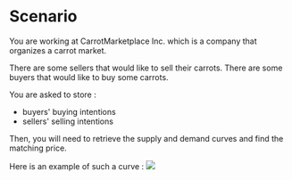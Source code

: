 # Scenario

You are working at CarrotMarketplace Inc. which is a company that organizes a carrot market.

There are some sellers that would like to sell their carrots.
There are some buyers that would like to buy some carrots.

You are asked to store :

- buyers' buying intentions
- sellers' selling intentions

Then, you will need to retrieve the supply and demand curves and find the matching price.

Here is an example of such a curve :
<img src="http://ingrimayne.com/econ/DemandSupply/Figure4.5.gif" />
